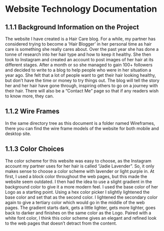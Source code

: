 # Website Technology Documentation
## 1.1.1 Background Information on the Project
The website I have created is a Hair Care blog. For a while, my partner has considered trying to become a ‘Hair Blogger’ in her personal time as hair care is something she really cares about. Over the past year she has done a tonne of research into her hair type and how to keep it healthy. She then took to Instagram and created an account to post images of her hair at its different stages. After a month or so she managed to gain 100+ followers and decided to write to a blog to help people who were in her situation a year ago. She felt that a lot of people want to get their hair looking healthy, but don’t have the time or money to try things out. The blog will tell the story her and her hair have gone through, inspiring others to go on a journey with their hair. There will also be a “Contact Me” page so that if any readers wish to know more, they can. 
## 1.1.2 Wire Frames
In the same directory tree as this document is a folder named Wireframes, there you can find the wire frame models of the website for both mobile and desktop site.
## 1.1.3 Color Choices
The color scheme for this website was easy to choose, as the Instagram account my partner uses for her hair is called “Jadie Lavender”. So, it only makes sense to choose a color scheme with lavender or light purple in. At first, I used a block color throughout the web pages, but this made the website seem outdated. I then had the idea to use a slight gradient in the background color to give it a more modern feel. I used the base color of her Logo as a starting point. Using a hex color picker I slightly lightened the base color and set that as the second color. I lightened the secondary color again to give a tertiary color which would go in the middle of the web pages. The gradient starts dark, gets a little lighter, gets more lighter, goes back to darker and finishes on the same color as the Logo. Paired with a white font color, I think this color scheme gives an elegant and refined look to the web pages that doesn’t detract from the content.
